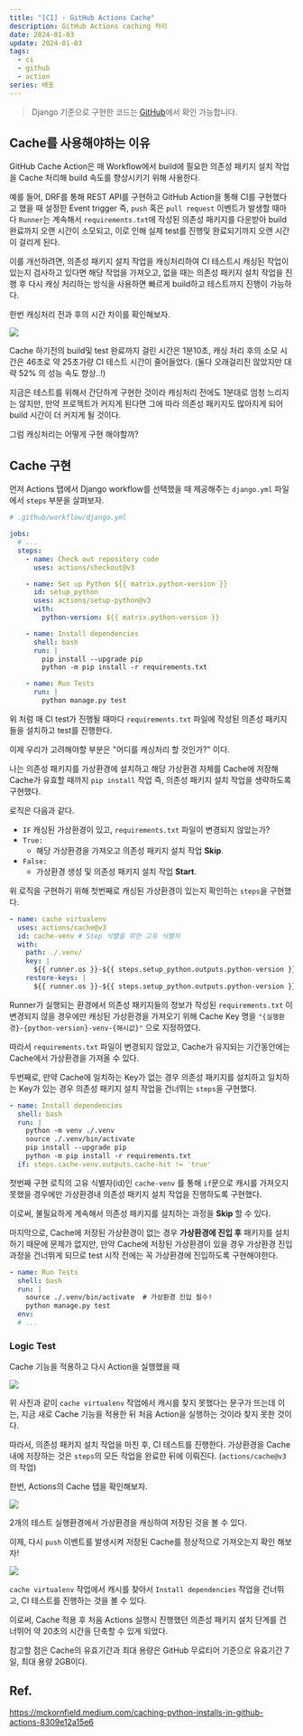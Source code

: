 ```yaml
---
title: "[CI] - GitHub Actions Cache"
description: GitHub Actions caching 처리
date: 2024-01-03
update: 2024-01-03
tags:
  - ci
  - github
  - action
series: 배포
---
```


> Django 기준으로 구현한
> 코드는 [GitHub](https://github.com/JiHongKim98/github-action-practice/blob/main/.github/workflows/cache.yml)에서 확인 가능합니다.

## Cache를 사용해야하는 이유

GitHub Cache Action은 매 Workflow에서 build에 필요한 의존성 패키지 설치 작업을 Cache 처리해 build 속도를 향상시키기 위해 사용한다.

예를 들어, DRF를 통해 REST API를 구현하고 GitHub Action을 통해 CI를 구현했다고 했을 때
설정한 Event trigger 즉, `push` 혹은 `pull request` 이벤트가 발생할 때마다 `Runner`는 계속해서 `requirements.txt`에 작성된 의존성 패키지를 다운받아 build
완료까지 오랜 시간이 소모되고, 이로 인해 실제 test를 진행및 완료되기까지 오랜 시간이 걸리게 된다.

이를 개선하려면, 의존성 패키지 설치 작업을 캐싱처리하여 CI 테스트시 캐싱된 작업이 있는지 검사하고 있다면 해당 작업을 가져오고, 없을 때는 의존성 패키지 설치 작업을 진행 후 다시 캐싱 처리하는 방식을 사용하면
빠르게 build하고 테스트까지 진행이 가능하다.

한번 캐싱처리 전과 후의 시간 차이를 확인해보자.

![](https://velog.velcdn.com/images/kimjihong/post/3b8229de-47d8-43c7-a3f1-2358071b10ff/image.png)

Cache 하기전의 build및 test 완료까지 걸린 시간은 1분10초, 캐싱 처리 후의 소모 시간은 46초로 약 25초가량 CI 테스트 시간이 줄어들었다.
(둘다 오래걸리진 않았지만 대략 52% 의 성능 속도 향상..!)

지금은 테스트를 위해서 간단하게 구현한 것이라 캐싱처리 전에도 1분대로 엄청 느리지는 않지만, 만약 프로젝트가 커지게 된다면 그에 따라 의존성 패키지도 많아지게 되어 build 시간이 더 커지게 될 것이다.

그럼 캐싱처리는 어떻게 구현 해야할까?
<br>

## Cache 구현

먼저 Actions 탭에서 Django workflow를 선택했을 때 제공해주는 `django.yml` 파일에서 `steps` 부분을 살펴보자.

```yml
# .github/workflow/django.yml

jobs:
  # ...
  steps:
    - name: Check out repository code
      uses: actions/checkout@v3

    - name: Set up Python ${{ matrix.python-version }}
      id: setup_python
      uses: actions/setup-python@v3
      with:
        python-version: ${{ matrix.python-version }}

    - name: Install dependencies
      shell: bash
      run: |
        pip install --upgrade pip
        python -m pip install -r requirements.txt

    - name: Run Tests
      run: |
        python manage.py test
```

위 처럼 매 CI test가 진행될 때마다 `requirements.txt` 파일에 작성된 의존성 패키지들을 설치하고 test를 진행한다.

이제 우리가 고려해야할 부분은 "어디를 캐싱처리 할 것인가?" 이다.

나는 의존성 패키지를 가상환경에 설치하고 해당 가상환경 자체를 Cache에 저장해 Cache가 유효할 때까지 `pip install` 작업 즉, 의존성 패키지 설치 작업을 생략하도록 구현했다.
<br>

로직은 다음과 같다.

- `IF` 캐싱된 가상환경이 있고, `requirements.txt` 파일이 변경되지 않았는가?
- `True:`
    - 해당 가상환경을 가져오고 의존성 패키지 설치 작업 **Skip**.
- `False:`
    - 가상환경 생성 및 의존성 패키지 설치 작업 **Start**.
      <br>

위 로직을 구현하기 위해 첫번째로 캐싱된 가상환경이 있는지 확인하는 `steps`을 구현했다.

```yml
- name: cache virtualenv
  uses: actions/cache@v3
  id: cache-venv # Step 식별을 위한 고유 식별자
  with:
    path: ./.venv/
    key: |
      ${{ runner.os }}-${{ steps.setup_python.outputs.python-version }}-venv-${{ hashFiles('requirements.txt') }
    restore-keys: |
      ${{ runner.os }}-${{ steps.setup_python.outputs.python-version }}-venv-
```

Runner가 실행되는 환경에서 의존성 패키지들의 정보가 작성된 `requirements.txt` 이 변경되지 않을 경우에만 캐싱된 가상환경을 가져오기 위해
Cache Key 명을 `"{실행환경}-{python-version}-venv-{해시값}"` 으로 지정하였다.

따라서 `requirements.txt` 파일이 변경되지 않았고, Cache가 유지되는 기간동안에는 Cache에서 가상환경을 가져올 수 있다.
<br>

두번째로, 만약 Cache에 일치하는 Key가 없는 경우 의존성 패키지를 설치하고
일치하는 Key가 있는 경우 의존성 패키지 설치 작업을 건너뛰는 `steps`을 구현했다.

```yml
- name: Install dependencies
  shell: bash
  run: |
    python -m venv ./.venv
    source ./.venv/bin/activate
    pip install --upgrade pip
    python -m pip install -r requirements.txt
  if: steps.cache-venv.outputs.cache-hit != 'true'
```

첫번째 구현 로직의 고유 식별자(id)인 `cache-venv` 를 통해
`if`문으로 캐시를 가져오지 못했을 경우에만 가상환경내 의존성 패키지 설치 작업을 진행하도록 구현했다.

이로써, 불필요하게 계속해서 의존성 패키지를 설치하는 과정을 **Skip** 할 수 있다.
<br>

마지막으로, Cache에 저장된 가상환경이 없는 경우 **가상환경에 진입 후** 패키지를 설치하기 때문에 문제가 없지만, 만약 Cache에 저장된 가상환경이 있을 경우 가상환경 진입과정을 건너뛰게 되므로 test
시작 전에는 꼭 가상환경에 진입하도록 구현해야한다.

```yml
- name: Run Tests
  shell: bash
  run: |
    source ./.venv/bin/activate  # 가상환경 진입 필수!
    python manage.py test
  env:
  # ...
```

### Logic Test

Cache 기능을 적용하고 다시 Action을 실행했을 때

![](https://velog.velcdn.com/images/kimjihong/post/3dfb79c3-e280-4b74-b06a-37f3c8f59d8a/image.png)

위 사진과 같이 `cache virtualenv` 작업에서 캐시를 찾지 못했다는 문구가 뜨는데
이는, 지금 새로 Cache 기능을 적용한 뒤 처음 Action을 실행하는 것이라 찾지 못한 것이다.

따라서, 의존성 패키지 설치 작업을 마친 후, CI 테스트를 진행한다.
가상환경을 Cache내에 저장하는 것은 `steps`의 모든 작업을 완료한 뒤에 이뤄진다.
(`actions/cache@v3` 의 작업)
<br>

한번, Actions의 Cache 탭을 확인해보자.

![](https://velog.velcdn.com/images/kimjihong/post/04599fe5-101b-44f2-9943-85623e6e19fc/image.png)

2개의 테스트 실행환경에서 가상환경을 캐싱하여 저장된 것을 볼 수 있다.
<br>

이제, 다시 `push` 이벤트를 발생시켜 저장된 Cache를 정상적으로 가져오는지 확인 해보자!

![](https://velog.velcdn.com/images/kimjihong/post/2125ebdb-04a7-41d9-96cd-9b2f5ce63db8/image.png)

`cache virtualenv` 작업에서 캐시를 찾아서 `Install dependencies` 작업을 건너뛰고, CI 테스트를 진행하는 것을 볼 수 있다.

이로써, Cache 적용 후 처음 Actions 실행시 진행했던 의존성 패키지 설치 단계를 건너뛰어 약 20초의 시간을 단축할 수 있게 되었다.
<br>

참고할 점은 Cache의 유효기간과 최대 용량은 GitHub 무료티어 기준으로 유효기간 7일, 최대 용량 2GB이다.
<br>

## Ref.

https://mckornfield.medium.com/caching-python-installs-in-github-actions-8309e12a15e6
